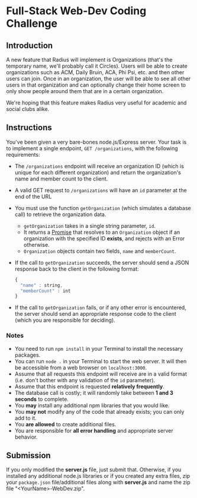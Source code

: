 # Full-Stack Web-Dev Coding Challenge

## Introduction

A new feature that Radius will implement is Organizations (that's the temporary name, we'll probably call it Circles). Users will be able to create organizations such as ACM, Daily Bruin, ACA, Phi Psi, etc. and then other users can join. Once in an organization, the user will be able to see all other users in that organization and can optionally change their home screen to only show people around them that are in a certain organization.

We're hoping that this feature makes Radius very useful for academic and social clubs alike.

## Instructions

You've been given a very bare-bones node.js/Express server. Your task is to implement a single endpoint, `GET /organizations`, with the following requirements:

- The `/organizations` endpoint will receive an organization ID (which is unique for each different organization) and return the organization's name and member count to the client.

- A valid GET request to `/organizations` will have an `id` parameter at the end of the URL

- You must use the function `getOrganization` (which simulates a database call) to retrieve the organization data.

  - `getOrganization` takes in a single string parameter, `id`.
  - It returns a [Promise](https://developer.mozilla.org/en-US/docs/Web/JavaScript/Reference/Global_Objects/Promise) that resolves to an `Organization` object if an organization with the specified ID **exists**, and rejects with an Error otherwise.
  - `Organization` objects contain two fields, `name` and `memberCount`.

- If the call to `getOrganization` succeeds, the server should send a JSON response back to the client in the following format:

  ```javascript
  {
  	"name" : string,
  	"memberCount" : int
  }
  ```

- If the call to `getOrganization` fails, or if any other error is encountered, the server should send an appropriate response code to the client (which you are responsible for deciding).

### Notes

- You need to run `npm install` in your Terminal to install the necessary packages.
- You can run `node .` in your Terminal to start the web server. It will then be accessible from a web browser on `localhost:3000`.
- Assume that all requests this endpoint will receive are in a valid format (i.e. don't bother with any validation of the `id` parameter).
- Assume that this endpoint is requested **relatively frequently**.
- The database call is costly; it will randomly take between **1 and 3 seconds** to complete.
- You **may** install any additional npm libraries that you would like.
- You **may not** modify any of the code that already exists; you can only add to it.
- You **are allowed** to create additional files.
- You are responsible for **all error handling** and appropriate server behavior.

## Submission

If you only modified the **server.js** file, just submit that. Otherwise, if you installed any additional node.js libraries or if you created any extra files, zip your `package.json` file/additional files along with **server.js** and name the zip file "\<YourName\>-WebDev.zip".
